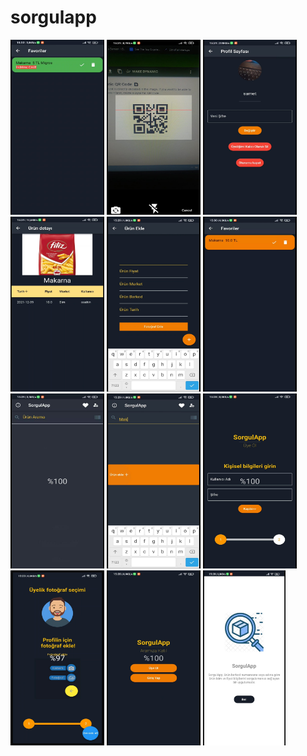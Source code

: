 # sorgulapp
<img src="assets/images/WhatsApp Image 2023-07-25 at 13.17.47.jpeg" width="150" height="280">    <img src="assets/images/WhatsApp Image 2023-07-25 at 13.17.49 (1).jpeg" width="150" height="280">
<img src="assets/images/WhatsApp Image 2023-07-25 at 13.17.49 (2).jpeg" width="150" height="280">    <img src="assets/images/WhatsApp Image 2023-07-25 at 13.17.49.jpeg" width="150" height="280">
<img src="assets/images/WhatsApp Image 2023-07-25 at 13.17.50 (1).jpeg" width="150" height="280">    <img src="assets/images/WhatsApp Image 2023-07-25 at 13.17.50.jpeg" width="150" height="280">
<img src="assets/images/WhatsApp Image 2023-07-25 at 13.17.51 (1).jpeg" width="150" height="280">     <img src="assets/images/WhatsApp Image 2023-07-25 at 13.17.51.jpeg" width="150" height="280">
<img src="assets/images/WhatsApp Image 2023-07-25 at 13.17.52 (1).jpeg" width="150" height="280">      <img src="assets/images/WhatsApp Image 2023-07-25 at 13.17.52.jpeg" width="150" height="280">
<img src="assets/images/WhatsApp Image 2023-07-25 at 13.17.53.jpeg" width="150" height="280">     <img src="assets/images/WhatsApp Image 2023-07-25 at 13.17.54.jpeg" height="280">
 
